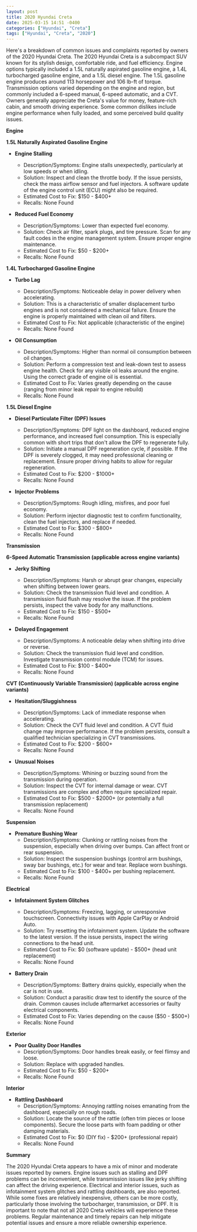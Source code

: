 ```yaml
---
layout: post
title: 2020 Hyundai Creta
date: 2025-03-15 14:51 -0400
categories: ["Hyundai", "Creta"]
tags: ["Hyundai", "Creta", "2020"]
---
```

Here's a breakdown of common issues and complaints reported by owners of the 2020 Hyundai Creta. The 2020 Hyundai Creta is a subcompact SUV known for its stylish design, comfortable ride, and fuel efficiency. Engine options typically included a 1.5L naturally aspirated gasoline engine, a 1.4L turbocharged gasoline engine, and a 1.5L diesel engine. The 1.5L gasoline engine produces around 113 horsepower and 106 lb-ft of torque. Transmission options varied depending on the engine and region, but commonly included a 6-speed manual, 6-speed automatic, and a CVT. Owners generally appreciate the Creta's value for money, feature-rich cabin, and smooth driving experience. Some common dislikes include engine performance when fully loaded, and some perceived build quality issues.

**Engine**

**1.5L Naturally Aspirated Gasoline Engine**

*   **Engine Stalling**
    *   Description/Symptoms: Engine stalls unexpectedly, particularly at low speeds or when idling.
    *   Solution: Inspect and clean the throttle body. If the issue persists, check the mass airflow sensor and fuel injectors. A software update of the engine control unit (ECU) might also be required.
    *   Estimated Cost to Fix: $150 - $400+
    *   Recalls: None Found

*   **Reduced Fuel Economy**
    *   Description/Symptoms: Lower than expected fuel economy.
    *   Solution: Check air filter, spark plugs, and tire pressure. Scan for any fault codes in the engine management system. Ensure proper engine maintenance.
    *   Estimated Cost to Fix: $50 - $200+
    *   Recalls: None Found

**1.4L Turbocharged Gasoline Engine**

*   **Turbo Lag**
    *   Description/Symptoms: Noticeable delay in power delivery when accelerating.
    *   Solution: This is a characteristic of smaller displacement turbo engines and is not considered a mechanical failure. Ensure the engine is properly maintained with clean oil and filters.
    *   Estimated Cost to Fix: Not applicable (characteristic of the engine)
    *   Recalls: None Found

*   **Oil Consumption**
    *   Description/Symptoms: Higher than normal oil consumption between oil changes.
    *   Solution: Perform a compression test and leak-down test to assess engine health. Check for any visible oil leaks around the engine. Using the correct grade of engine oil is essential.
    *   Estimated Cost to Fix: Varies greatly depending on the cause (ranging from minor leak repair to engine rebuild)
    *   Recalls: None Found

**1.5L Diesel Engine**

*   **Diesel Particulate Filter (DPF) Issues**
    *   Description/Symptoms: DPF light on the dashboard, reduced engine performance, and increased fuel consumption. This is especially common with short trips that don't allow the DPF to regenerate fully.
    *   Solution: Initiate a manual DPF regeneration cycle, if possible. If the DPF is severely clogged, it may need professional cleaning or replacement. Ensure proper driving habits to allow for regular regeneration.
    *   Estimated Cost to Fix: $200 - $1000+
    *   Recalls: None Found

*   **Injector Problems**
    *   Description/Symptoms: Rough idling, misfires, and poor fuel economy.
    *   Solution: Perform injector diagnostic test to confirm functionality, clean the fuel injectors, and replace if needed.
    *   Estimated Cost to Fix: $300 - $800+
    *   Recalls: None Found

**Transmission**

**6-Speed Automatic Transmission (applicable across engine variants)**

*   **Jerky Shifting**
    *   Description/Symptoms: Harsh or abrupt gear changes, especially when shifting between lower gears.
    *   Solution: Check the transmission fluid level and condition. A transmission fluid flush may resolve the issue. If the problem persists, inspect the valve body for any malfunctions.
    *   Estimated Cost to Fix: $150 - $500+
    *   Recalls: None Found

*   **Delayed Engagement**
    *   Description/Symptoms: A noticeable delay when shifting into drive or reverse.
    *   Solution: Check the transmission fluid level and condition. Investigate transmission control module (TCM) for issues.
    *   Estimated Cost to Fix: $100 - $400+
    *   Recalls: None Found

**CVT (Continuously Variable Transmission) (applicable across engine variants)**

*   **Hesitation/Sluggishness**
    *   Description/Symptoms: Lack of immediate response when accelerating.
    *   Solution: Check the CVT fluid level and condition. A CVT fluid change may improve performance. If the problem persists, consult a qualified technician specializing in CVT transmissions.
    *   Estimated Cost to Fix: $200 - $600+
    *   Recalls: None Found

*   **Unusual Noises**
    *   Description/Symptoms: Whining or buzzing sound from the transmission during operation.
    *   Solution: Inspect the CVT for internal damage or wear. CVT transmissions are complex and often require specialized repair.
    *   Estimated Cost to Fix: $500 - $2000+ (or potentially a full transmission replacement)
    *   Recalls: None Found

**Suspension**

*   **Premature Bushing Wear**
    *   Description/Symptoms: Clunking or rattling noises from the suspension, especially when driving over bumps. Can affect front or rear suspension.
    *   Solution: Inspect the suspension bushings (control arm bushings, sway bar bushings, etc.) for wear and tear. Replace worn bushings.
    *   Estimated Cost to Fix: $100 - $400+ per bushing replacement.
    *   Recalls: None Found

**Electrical**

*   **Infotainment System Glitches**
    *   Description/Symptoms: Freezing, lagging, or unresponsive touchscreen. Connectivity issues with Apple CarPlay or Android Auto.
    *   Solution: Try resetting the infotainment system. Update the software to the latest version. If the issue persists, inspect the wiring connections to the head unit.
    *   Estimated Cost to Fix: $0 (software update) - $500+ (head unit replacement)
    *   Recalls: None Found

*   **Battery Drain**
    *   Description/Symptoms: Battery drains quickly, especially when the car is not in use.
    *   Solution: Conduct a parasitic draw test to identify the source of the drain. Common causes include aftermarket accessories or faulty electrical components.
    *   Estimated Cost to Fix: Varies depending on the cause ($50 - $500+)
    *   Recalls: None Found

**Exterior**

*   **Poor Quality Door Handles**
    *   Description/Symptoms: Door handles break easily, or feel flimsy and loose.
    *   Solution: Replace with upgraded handles.
    *   Estimated Cost to Fix: $50 - $200+
    *   Recalls: None Found

**Interior**

*   **Rattling Dashboard**
    *   Description/Symptoms: Annoying rattling noises emanating from the dashboard, especially on rough roads.
    *   Solution: Locate the source of the rattle (often trim pieces or loose components). Secure the loose parts with foam padding or other damping materials.
    *   Estimated Cost to Fix: $0 (DIY fix) - $200+ (professional repair)
    *   Recalls: None Found

**Summary**

The 2020 Hyundai Creta appears to have a mix of minor and moderate issues reported by owners. Engine issues such as stalling and DPF problems can be inconvenient, while transmission issues like jerky shifting can affect the driving experience. Electrical and interior issues, such as infotainment system glitches and rattling dashboards, are also reported. While some fixes are relatively inexpensive, others can be more costly, particularly those involving the turbocharger, transmission, or DPF. It is important to note that not all 2020 Creta vehicles will experience these problems. Regular maintenance and timely repairs can help mitigate potential issues and ensure a more reliable ownership experience.

